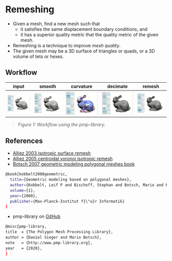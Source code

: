# Remeshing

* Given a mesh, find a new mesh such that
  * it satisfies the same displacement boundary conditions, and
  * it has a superior quality metric that the quality metric of the given mesh.
* Remeshing is a technique to improve *mesh quality*.
* The given mesh may be a 3D surface of triangles or quads, or a 3D volume of tets or hexes.

## Workflow

| input | smooth | curvature | decimate | remesh |
|:--:|:-:|:-:|:-:|:-:|
| ![pmp_001_input](fig/pmp_001_input.png) | ![pmp_002_smooth](fig/pmp_002_smooth.png) | ![pmp_003_mean_curvature](fig/pmp_003_mean_curvature.png) | ![pmp_004_decimation](fig/pmp_004_decimation.png) | ![pmp_005_remesh](fig/pmp_005_remesh.png) |
> *Figure 1:  Workflow using the pmp-library.*

## References

* [Alliez 2003 isotropic surface remesh](ref/Alliez%20%2003%20%isotropic%20%surface%20%remesh.pdf)
* [Alliez 2005 centroidal voronoi isotropic remesh](ref/Alliez%20%2005%20%centroidal%20%voronoi%20%isotropic%20%remesh.pdf)
* [Botsch 2007 geometric modeling polygonal meshes book](ref/Botsch%202007%20geometric%20modeling%20polygonal%20meshes%20book.pdf)

```bash
@book{kobbelt2000geometric,
  title={Geometric modeling based on polygonal meshes},
  author={Kobbelt, Leif P and Bischoff, Stephan and Botsch, Mario and K{\"a}hler, Kolja and R{\"o}ssl, Christian and Schneider, Robert and Vorsatz, Jens},
  volume={1},
  year={2000},
  publisher={Max-Planck-Institut f{\"u}r Informatik}
}
```

* pmp-library on [GitHub](https://github.com/pmp-library/pmp-library)

```bash
@misc{pmp-library,
title  = {The Polygon Mesh Processing Library},
author = {Daniel Sieger and Mario Botsch},
note   = {http://www.pmp-library.org},
year   = {2020},
}
```
